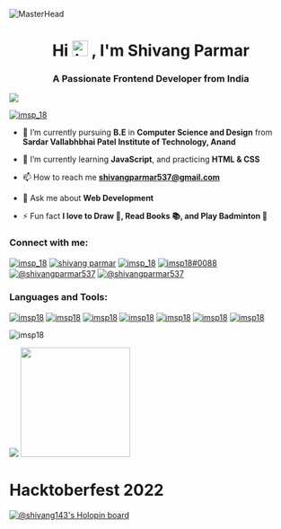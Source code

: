 ![MasterHead](https://media.discordapp.net/attachments/910374452032852009/1021436919558717580/Blue_Professional_Graphic_Designer_Profile_LinkedIn_Banner_.gif?width=1025&height=256)
<h1 align="center">Hi <img src="https://user-images.githubusercontent.com/1303154/88677602-1635ba80-d120-11ea-84d8-d263ba5fc3c0.gif" width="28px" height="28px" alt="hi">
, I'm Shivang Parmar</h1>
<h3 align="center">A Passionate Frontend Developer from India</h3>


<p align="left">
  <img src="https://github-profile-trophy.vercel.app/?username=imsp18&theme=juicyfresh&row=1&no-frame=true&no-bg=true&column=7&margin-w=15&margin-h=15" />
</p>


<p align="left"> <a href="https://twitter.com/imsp_18" target="blank"><img src="https://img.shields.io/twitter/follow/imsp_18?logo=twitter&style=for-the-badge" alt="imsp_18" /></a> </p>

- 🔭 I’m currently pursuing **B.E** in **Computer Science and Design** from **Sardar Vallabhbhai Patel Institute of Technology, Anand**

- 🌱 I’m currently learning **JavaScript**, and practicing **HTML & CSS**

- 📫 How to reach me **shivangparmar537@gmail.com**

- 💬 Ask me about **Web Development**  

- ⚡ Fun fact **I love to Draw 🎨, Read Books 📚, and Play Badminton 🏸**

<h3 align="left">Connect with me:</h3>
<p align="left">
<a href="https://twitter.com/imsp_18" target="blank"><img align="center" src="https://img.shields.io/badge/Twitter-1DA1F2?style=for-the-badge&logo=twitter&logoColor=white" alt="imsp_18" /></a>
<a href="https://linkedin.com/in/shivang-parmar" target="blank"><img align="center" src="https://img.shields.io/badge/LinkedIn-0077B5?style=for-the-badge&logo=linkedin&logoColor=white" alt="shivang parmar" /></a>
<a href="https://instagram.com/imsp_18" target="blank"><img align="center" src="https://img.shields.io/badge/Instagram-E4405F?style=for-the-badge&logo=instagram&logoColor=white" alt="imsp_18" /></a>
<a href="https://discord.gg/imsp18#0088" target="blank"><img align="center" src="https://img.shields.io/badge/Discord-5865F2?style=for-the-badge&logo=discord&logoColor=white" alt="imsp18#0088" /></a>
<a href="https://www.hackerrank.com/shivangparmar537" target="blank"><img align="center" src="https://img.shields.io/badge/-Hackerrank-2EC866?style=for-the-badge&logo=HackerRank&logoColor=white" alt="@shivangparmar537" /></a>
<a href="https://leetcode.com/Shivang143" target="blank"><img align="center" src="https://img.shields.io/badge/LeetCode-000000?style=for-the-badge&logo=LeetCode&logoColor=#d16c06" alt="@shivangparmar537" /></a>
</p>

<h3 align="left">Languages and Tools:</h3>
<p align="left">
<a href="https://www.w3schools.com/html/"><img align="center" src="https://img.shields.io/badge/html5-%23E34F26.svg?style=for-the-badge&logo=html5&logoColor=white" alt="imsp18" /></a>
<a href="https://www.w3schools.com/css/"><img align="center" src="https://img.shields.io/badge/css3-%231572B6.svg?style=for-the-badge&logo=css3&logoColor=white" alt="imsp18" /></a>
<a href="https://www.javascript.com/"><img align="center" src="https://img.shields.io/badge/javascript-%23323330.svg?style=for-the-badge&logo=javascript&logoColor=%23F7DF1E" alt="imsp18" /></a>
<a href="https://www.mysql.com/"><img align="center" src="https://img.shields.io/badge/mysql-%2300f.svg?style=for-the-badge&logo=mysql&logoColor=white" alt="imsp18" /></a>
<a href="https://www.python.org/><img align="center" src="https://img.shields.io/badge/python-3670A0?style=for-the-badge&logo=python&logoColor=ffdd54" alt="imsp18" /></a>
<a href="https://visualstudio.microsoft.com/"><img align="center" src="https://img.shields.io/badge/Visual%20Studio%20Code-0078d7.svg?style=for-the-badge&logo=visual-studio-code&logoColor=white" alt="imsp18" /></a>
<a href="https://git-scm.com/"><img align="center" src="https://img.shields.io/badge/git-%23F05033.svg?style=for-the-badge&logo=git&logoColor=white" alt="imsp18" /></a>
<a href="https://git-scm.com/"><img align="center" src="https://img.shields.io/badge/Canva-%2300C4CC.svg?style=for-the-badge&logo=Canva&logoColor=white" alt="imsp18" /></a>
</p>

<div align="left">
  <img src="https://github-readme-stats.vercel.app/api?username=imsp18&&theme=midnight-purple&hide_border=true&locale=en" alt="imsp18"/></p>
  <img src="https://github-readme-streak-stats.herokuapp.com/?user=imsp18&theme=midnight-purple&hide_border=true"/>
  <img height="195px" src="https://github-readme-stats.vercel.app/api/top-langs/?username=imsp18&theme=midnight-purple&layout=compact&count_private=true&hide_border=true" />
</div>

# Hacktoberfest 2022

[![@shivang143's Holopin board](https://holopin.me/shivang143)](https://holopin.io/@shivang143)
